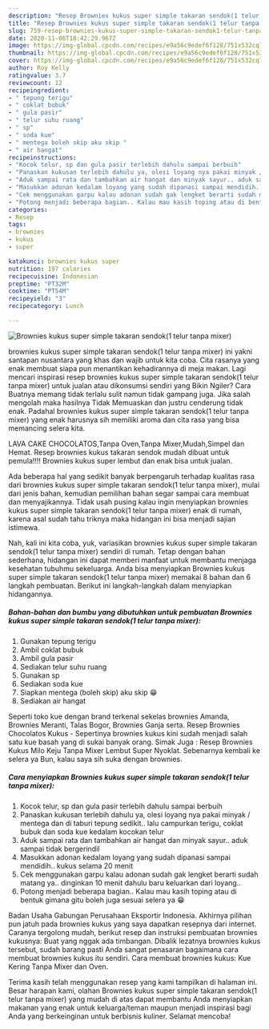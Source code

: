 ```yaml
---
description: "Resep Brownies kukus super simple takaran sendok(1 telur tanpa mixer) | Bahan Membuat Brownies kukus super simple takaran sendok(1 telur tanpa mixer) Yang Bikin Ngiler"
title: "Resep Brownies kukus super simple takaran sendok(1 telur tanpa mixer) | Bahan Membuat Brownies kukus super simple takaran sendok(1 telur tanpa mixer) Yang Bikin Ngiler"
slug: 759-resep-brownies-kukus-super-simple-takaran-sendok1-telur-tanpa-mixer-bahan-membuat-brownies-kukus-super-simple-takaran-sendok1-telur-tanpa-mixer-yang-bikin-ngiler
date: 2020-11-06T18:42:29.967Z
image: https://img-global.cpcdn.com/recipes/e9a56c9edef6f128/751x532cq70/brownies-kukus-super-simple-takaran-sendok1-telur-tanpa-mixer-foto-resep-utama.jpg
thumbnail: https://img-global.cpcdn.com/recipes/e9a56c9edef6f128/751x532cq70/brownies-kukus-super-simple-takaran-sendok1-telur-tanpa-mixer-foto-resep-utama.jpg
cover: https://img-global.cpcdn.com/recipes/e9a56c9edef6f128/751x532cq70/brownies-kukus-super-simple-takaran-sendok1-telur-tanpa-mixer-foto-resep-utama.jpg
author: Roy Kelly
ratingvalue: 3.7
reviewcount: 12
recipeingredient:
- " tepung terigu"
- " coklat bubuk"
- " gula pasir"
- " telur suhu ruang"
- " sp"
- " soda kue"
- " mentega boleh skip aku skip "
- " air hangat"
recipeinstructions:
- "Kocok telur, sp dan gula pasir terlebih dahulu sampai berbuih"
- "Panaskan kukusan terlebih dahulu ya, olesi loyang nya pakai minyak / mentega dan di taburi tepung sedikit.. lalu campurkan terigu, coklat bubuk dan soda kue kedalam kocokan telur"
- "Aduk sampai rata dan tambahkan air hangat dan minyak sayur.. aduk sampai tidak bergerindil"
- "Masukkan adonan kedalam loyang yang sudah dipanasi sampai mendidih.. kukus selama 20 menit"
- "Cek menggunakan garpu kalau adonan sudah gak lengket berarti sudah matang ya.. dinginkan 10 menit dahulu baru keluarkan dari loyang.."
- "Potong menjadi beberapa bagian.. Kalau mau kasih toping atau di bentuk gimana gitu boleh juga sesuai selera ya 😁"
categories:
- Resep
tags:
- brownies
- kukus
- super

katakunci: brownies kukus super 
nutrition: 197 calories
recipecuisine: Indonesian
preptime: "PT32M"
cooktime: "PT54M"
recipeyield: "3"
recipecategory: Lunch

---
```



![Brownies kukus super simple takaran sendok(1 telur tanpa mixer)](https://img-global.cpcdn.com/recipes/e9a56c9edef6f128/751x532cq70/brownies-kukus-super-simple-takaran-sendok1-telur-tanpa-mixer-foto-resep-utama.jpg)


brownies kukus super simple takaran sendok(1 telur tanpa mixer) ini yakni santapan nusantara yang khas dan wajib untuk kita coba. Cita rasanya yang enak membuat siapa pun menantikan kehadirannya di meja makan.
Lagi mencari inspirasi resep brownies kukus super simple takaran sendok(1 telur tanpa mixer) untuk jualan atau dikonsumsi sendiri yang Bikin Ngiler? Cara Buatnya memang tidak terlalu sulit namun tidak gampang juga. Jika salah mengolah maka hasilnya Tidak Memuaskan dan justru cenderung tidak enak. Padahal brownies kukus super simple takaran sendok(1 telur tanpa mixer) yang enak harusnya sih memiliki aroma dan cita rasa yang bisa memancing selera kita.

LAVA CAKE CHOCOLATOS,Tanpa Oven,Tanpa Mixer,Mudah,Simpel dan Hemat. Resep brownies kukus takaran sendok mudah dibuat untuk pemula!!!! Brownies kukus super lembut dan enak bisa untuk jualan.

Ada beberapa hal yang sedikit banyak berpengaruh terhadap kualitas rasa dari brownies kukus super simple takaran sendok(1 telur tanpa mixer), mulai dari jenis bahan, kemudian pemilihan bahan segar sampai cara membuat dan menyajikannya. Tidak usah pusing kalau ingin menyiapkan brownies kukus super simple takaran sendok(1 telur tanpa mixer) enak di rumah, karena asal sudah tahu triknya maka hidangan ini bisa menjadi sajian istimewa.


Nah, kali ini kita coba, yuk, variasikan brownies kukus super simple takaran sendok(1 telur tanpa mixer) sendiri di rumah. Tetap dengan bahan sederhana, hidangan ini dapat memberi manfaat untuk membantu menjaga kesehatan tubuhmu sekeluarga. Anda bisa menyiapkan Brownies kukus super simple takaran sendok(1 telur tanpa mixer) memakai 8 bahan dan 6 langkah pembuatan. Berikut ini langkah-langkah dalam menyiapkan hidangannya.

<!--inarticleads1-->

##### Bahan-bahan dan bumbu yang dibutuhkan untuk pembuatan Brownies kukus super simple takaran sendok(1 telur tanpa mixer):

1. Gunakan  tepung terigu
1. Ambil  coklat bubuk
1. Ambil  gula pasir
1. Sediakan  telur suhu ruang
1. Gunakan  sp
1. Sediakan  soda kue
1. Siapkan  mentega (boleh skip) aku skip 😁
1. Sediakan  air hangat


Seperti toko kue dengan brand terkenal sekelas brownies Amanda, Brownies Meranti, Talas Bogor, Brownies Ganja serta. Resep Brownies Chocolatos Kukus - Sepertinya brownies kukus kini sudah menjadi salah satu kue basah yang di sukai banyak orang. Simak Juga : Resep Brownies Kukus Milo Keju Tanpa Mixer Lembut Super Nyoklat. Sebenarnya kembali ke selera ya Bun, kalau saya sih suka dengan brownies. 

<!--inarticleads2-->

##### Cara menyiapkan Brownies kukus super simple takaran sendok(1 telur tanpa mixer):

1. Kocok telur, sp dan gula pasir terlebih dahulu sampai berbuih
1. Panaskan kukusan terlebih dahulu ya, olesi loyang nya pakai minyak / mentega dan di taburi tepung sedikit.. lalu campurkan terigu, coklat bubuk dan soda kue kedalam kocokan telur
1. Aduk sampai rata dan tambahkan air hangat dan minyak sayur.. aduk sampai tidak bergerindil
1. Masukkan adonan kedalam loyang yang sudah dipanasi sampai mendidih.. kukus selama 20 menit
1. Cek menggunakan garpu kalau adonan sudah gak lengket berarti sudah matang ya.. dinginkan 10 menit dahulu baru keluarkan dari loyang..
1. Potong menjadi beberapa bagian.. Kalau mau kasih toping atau di bentuk gimana gitu boleh juga sesuai selera ya 😁


Badan Usaha Gabungan Perusahaan Eksportir Indonesia. Akhirnya pilihan pun jatuh pada brownies kukus yang saya dapatkan resepnya dari internet. Caranya tergolong mudah, berikut resep dan instruksi pembuatan brownies kukusnya: Buat yang nggak ada timbangan. Dibalik lezatnya brownies kukus tersebut, sudah barang pasti Anda sangat penasaran bagaimana cara membuat brownies kukus itu sendiri. Cara membuat brownies kukus: Kue Kering Tanpa Mixer dan Oven. 

Terima kasih telah menggunakan resep yang kami tampilkan di halaman ini. Besar harapan kami, olahan Brownies kukus super simple takaran sendok(1 telur tanpa mixer) yang mudah di atas dapat membantu Anda menyiapkan makanan yang enak untuk keluarga/teman maupun menjadi inspirasi bagi Anda yang berkeinginan untuk berbisnis kuliner. Selamat mencoba!
